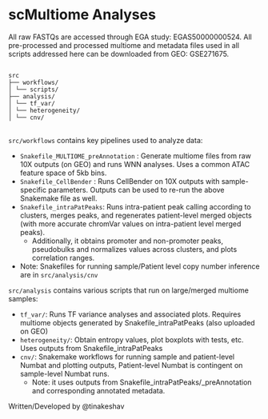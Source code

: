 # scMultiome Analyses

All raw FASTQs are accessed through EGA study: EGAS50000000524.
All pre-processed and processed multiome and metadata files used in all scripts addressed here can be downloaded from GEO: GSE271675.

<pre>
<code>
src
├── workflows/
│ └── scripts/
├── analysis/
│ └── tf_var/
│ └── heterogeneity/
│ └── cnv/
</code>
</pre>

```src/workflows``` contains key pipelines used to analyze data:
- ```Snakefile_MULTIOME_preAnnotation``` : Generate multiome files from raw 10X outputs (on GEO) and runs WNN analyses. Uses a common ATAC feature space of 5kb bins.
- ```Snakefile_CellBender``` : Runs CellBender on 10X outputs with sample-specific parameters. Outputs can be used to re-run the above Snakemake file as well.
- ```Snakefile_intraPatPeaks```: Runs intra-patient peak calling according to clusters, merges peaks, and regenerates patient-level merged objects (with more accurate chromVar values on intra-patient level merged peaks).
	- Additionally, it obtains promoter and non-promoter peaks, pseudobulks and normalizes values across clusters, and plots correlation ranges.
- Note: Snakefiles for running sample/Patient level copy number inference are in ```src/analysis/cnv```


```src/analysis``` contains various scripts that run on large/merged multiome samples:
- ```tf_var/```: Runs TF variance analyses and associated plots. Requires multiome objects generated by Snakefile_intraPatPeaks (also uploaded on GEO)
- ```heterogeneity/```: Obtain entropy values, plot boxplots with tests, etc. Uses outputs from Snakefile_intraPatPeaks
- ```cnv/```: Snakemake workflows for running  sample and patient-level Numbat and plotting outputs, Patient-level Numbat is contingent on sample-level Numbat runs.  
	- Note: it uses outputs from Snakefile_intraPatPeaks/_preAnnotation and corresponding annotated metadata.

Written/Developed by @tinakeshav
